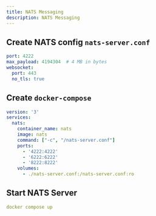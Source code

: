 ```yaml
---
title: NATS Messaging
description: NATS Messaging
---
```


## Create NATS config `nats-server.conf`

```yaml
port: 4222
max_payload: 4194304  # 4 MB in bytes
websocket:
  port: 443
  no_tls: true 

```

## Create `docker-compose`

``` yaml
version: '3'
services:
  nats:
    container_name: nats
    image: nats
    command: ["-c", "/nats-server.conf"]
    ports:
      - '4222:4222'
      - '6222:6222'
      - '8222:8222'
    volumes:
      - ./nats-server.conf:/nats-server.conf:ro

```

## Start NATS Server

```yaml
docker compose up
```